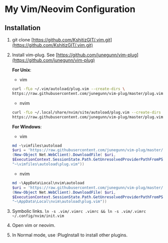 # My Vim/Neovim Configuration

## Installation

1. git clone [https://github.com/KshitizGIT/.vim.git](https://github.com/KshitizGIT/.vim.git)
2. Install vim-plug. See [https://github.com/junegunn/vim-plug](https://github.com/junegunn/vim-plug)

   **For Unix**:

   - vim

    ```bash
    curl -fLo ~/.vim/autoload/plug.vim --create-dirs \
    https://raw.githubusercontent.com/junegunn/vim-plug/master/plug.vim
    ```

   - nvim
    ```bash
    curl -fLo ~/.local/share/nvim/site/autoload/plug.vim --create-dirs \
    https://raw.githubusercontent.com/junegunn/vim-plug/master/plug.vim
    ```

   **For Windows**:
   - vim
    ```powershell
    md ~\vimfiles\autoload
    $uri = 'https://raw.githubusercontent.com/junegunn/vim-plug/master/plug.vim'
    (New-Object Net.WebClient).DownloadFile( $uri,
    $ExecutionContext.SessionState.Path.GetUnresolvedProviderPathFromPSPath(
    "~\vimfiles\autoload\plug.vim"))
    ```

   - nvim
    ```powershell
    md ~\AppData\Local\nvim\autoload
    $uri = 'https://raw.githubusercontent.com/junegunn/vim-plug/master/plug.vim'
    (New-Object Net.WebClient).DownloadFile( $uri,
    $ExecutionContext.SessionState.Path.GetUnresolvedProviderPathFromPSPath(
    "~\AppData\Local\nvim\autoload\plug.vim"))
    ```

3. Symbolic links. `ln -s .vim/.vimrc .vimrc && ln -s .vim/.vimrc ~/.config/nvim/init.vim`
4. Open vim or neovim.
5. In Normal mode, use :PlugInstall to install other plugins.
